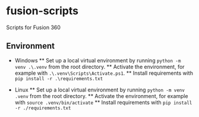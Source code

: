 # fusion-scripts
Scripts for Fusion 360

## Environment
* Windows
** Set up a local virtual environment by running `python -m venv .\.venv` from the root directory.
** Activate the environment, for example with `.\.venv\Scripts\Activate.ps1`.
** Install requirements with `pip install -r .\requirements.txt`

* Linux
** Set up a local virtual environment by running `python -m venv .venv` from the root directory.
** Activate the environment, for example with `source .venv/bin/activate`
** Install requirements with `pip install -r ./requirements.txt`